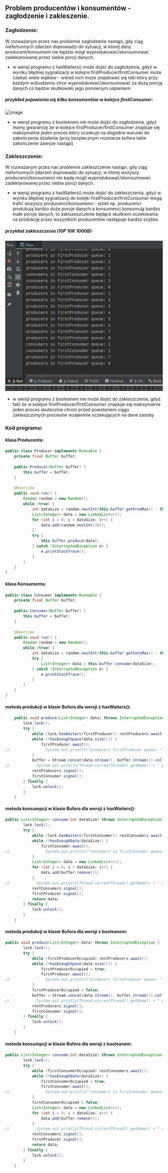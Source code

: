 ## Problem producentów i konsumentów - zagłodzenie i zakleszenie.

### Zagłodzenie:

W rozważanym przez nas problemie zagłodzenie nastąpi, gdy ciąg niefortunnych zdarzeń doprowadzi do sytuacji, w której dany producent/konsument nie będzie mógł wyprodukować/skonsumować zadeklarowanej przez siebie porcji danych.

- w wersji programu z hasWaiters() może dojść do zagłodzenia, gdyż w wyniku błędnej sygnalizacji w kolejce firstProducer/firstConsumer może czekać wiele wątków - wśród nich może znajdować się taki który przy każdym wzbudzeniu chce wyprodukować/skonsumować za dużą porcję danych co będzie skutkowało jego ponownym uśpieniem 

##### przykład pojawienia się kilku konsumentów w kolejce firstConsumer:
![image](resources/firstConsumer)

- w wersji programu z booleanem nie może dojść do zagłodzenia, gdyż mamy gwarancję że w kolejce firstProducer/firstConsumer znajduje się maksymalnie jeden proces który oczekuje na dogodne warunki do zakończenia działania (przy bezpiecznym rozmiarze bufora takie zakończenie zawsze nastąpi)


### Zakleszczenie: 
W rozważanym przez nas problemie zakleszczenie nastąpi, gdy ciąg niefortunnych zdarzeń doprowadzi do sytuacji, w której wszyscy producenci/konsumenci nie będą mogli wyprodukować/skonsumować zadeklarowanej przez siebie porcji danych.

- w wersji programu z hasWaiters() może dojść do zakleszczenia, gdyż w wyniku błędnej sygnalizacji do kolejki firstProducer/firstConsumer mogą trafić wszyscy producenci/konsumenci - jeżeli np. producenci produkują bardzo duże porcje danych a konsumenci konsumują bardzo małe porcje danych, to zaklszeszczenie będące skutkiem oczekiwania na produkcję przez wszystkich producentów następuje bardzo szybko 

##### przykład zakleszczenia (10P 10K 1000B):
![image](resources/zakleszczenie_hasWaiters.png)
![image](resources/zakleszczenie_stany.png)

- w wersji programu z booleanem nie może dojść do zakleszczenia, gdyż fakt że w kolejce firstProducer/firstConsumer znajduje się maksymalnie jeden proces skutecznie chroni przed powstaniem ciągu zakleszczonych procesów wzajemnie oczekujących na dane zasoby

### Kod programu:

#### klasa Producenta:
```java
public class Producer implements Runnable {
    private final Buffer buffer;

    public Producer(Buffer buffer) {
        this.buffer = buffer;
    }

    @Override
    public void run() {
        Random random = new Random();
        while (true) {
            int dataSize = random.nextInt(this.buffer.getProdMax() - this.buffer.getProdMin() + 1) + this.buffer.getProdMin();
            List<Integer> data = new LinkedList<>();
            for (int i = 0; i < dataSize; i++) {
                data.add(random.nextInt(10));
            }
            try {
                this.buffer.produce(data);
            } catch (InterruptedException e) {
                e.printStackTrace();
            }
        }
    }
}
```

#### klasa Konsumenta:
```java
public class Consumer implements Runnable {
    private final Buffer buffer;

    public Consumer(Buffer buffer) {
        this.buffer = buffer;
    }

    @Override
    public void run() {
        Random random = new Random();
        while (true) {
            int dataSize = random.nextInt(this.buffer.getConsMax() - this.buffer.getConsMin() + 1) + this.buffer.getConsMin();
            try {
                List<Integer> data = this.buffer.consume(dataSize);
            } catch (InterruptedException e) {
                e.printStackTrace();
            }
        }
    }
}
```

#### metoda produkcji w klasie Bufora dla wersji z hasWaiters():
```java
    public void produce(List<Integer> data) throws InterruptedException {
        lock.lock();
        try {
            while (lock.hasWaiters(firstProducer)) restProducers.await();
            while (!hasEnoughSpace(data.size())) {
                firstProducer.await();
//                System.out.println("producers firstProducer queue: " + lock.getWaitQueueLength(firstProducer));
            }
            buffer = Stream.concat(data.stream(), buffer.stream()).collect(Collectors.toCollection(LinkedList::new));
//            System.out.println(Thread.currentThread().getName() + " produced: " + data);
            restProducers.signal();
            firstConsumer.signal();
        } finally {
            lock.unlock();
        }
    }
```

#### metoda konsumpcji w klasie Bufora dla wersji z hasWaiters():
```java
public List<Integer> consume(int dataSize) throws InterruptedException {
        lock.lock();
        try {
            while (lock.hasWaiters(firstConsumer)) restConsumers.await();
            while (!hasEnoughData(dataSize)) {
                firstConsumer.await();
//                System.out.println("consumers in firstConsumer queue: " + lock.getWaitQueueLength(firstConsumer));
            }
            List<Integer> data = new LinkedList<>();
            for (int i = 0; i < dataSize; i++) {
                data.add(buffer.remove());
            }
//            System.out.println(Thread.currentThread().getName() + " consumed: " + data);
            restConsumers.signal();
            firstProducer.signal();
            return data;
        } finally {
            lock.unlock();
        }
    }
```

#### metoda produkcji w klasie Bufora dla wersji z booleanem:
```java
public void produce(List<Integer> data) throws InterruptedException {
        lock.lock();
        try {
            while (firstProducerOccupied) restProducers.await();
            while (!hasEnoughSpace(data.size())) {
                firstProducerOccupied = true;
                firstProducer.await();
//                System.out.println("producers firstProducer queue: " + lock.getWaitQueueLength(firstProducer));
            }
            firstProducerOccupied = false;
            buffer = Stream.concat(data.stream(), buffer.stream()).collect(Collectors.toCollection(LinkedList::new));
//            System.out.println(Thread.currentThread().getName() + " produced: " + data);
            restProducers.signal();
            firstConsumer.signal();
        } finally {
            lock.unlock();
        }
    }
```

#### metoda konsumpcji w klasie Bufora dla wersji z booleanem:
```java
public List<Integer> consume(int dataSize) throws InterruptedException {
        lock.lock();
        try {
            while (firstConsumerOccupied) restConsumers.await();
            while (!hasEnoughData(dataSize)) {
                firstConsumerOccupied = true;
                firstConsumer.await();
//                System.out.println("consumers in firstConsumer queue: " + lock.getWaitQueueLength(firstConsumer));
            }
            firstConsumerOccupied = false;
            List<Integer> data = new LinkedList<>();
            for (int i = 0; i < dataSize; i++) {
                data.add(buffer.remove());
            }
//            System.out.println(Thread.currentThread().getName() + " consumed: " + data);
            restConsumers.signal();
            firstProducer.signal();
            return data;
        } finally {
            lock.unlock();
        }
    }
```
